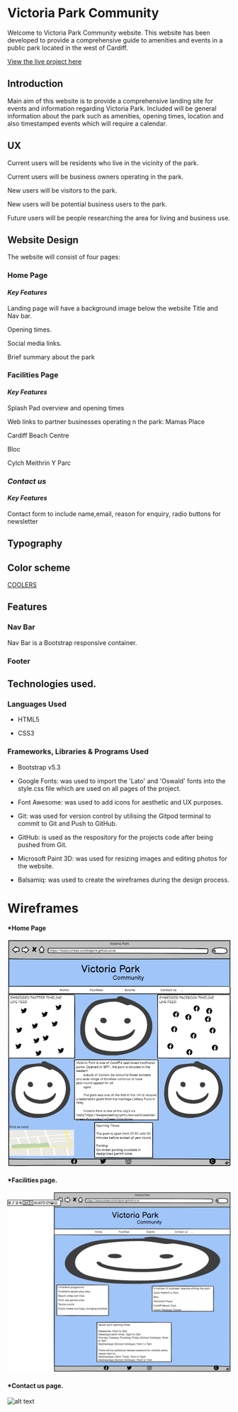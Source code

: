 # **Victoria Park Community**

Welcome to Victoria Park Community website. This website has been developed to provide a comprehensive guide to amenities and events in a public park located in the west of Cardiff.

[View the live project here](https://lisaloudness.github.io/milestone_project_1/)

## **Introduction**

Main aim of this website is to provide a comprehensive landing site for events and information regarding Victoria Park. Included will be general information about the park such as amenities, opening times, location and also timestamped events which will require a calendar.

## **UX**

Current users will be residents who live in the vicinity of the park.

Current users will be business owners operating in the park.

New users will be visitors to the park.

New users will be potential business users to the park.

Future users will be people researching the area for living and business use.

## **Website Design**

The website will consist of four pages:

### **Home Page**

#### _Key Features_

Landing page will have a background image below the website Title and Nav bar.

Opening times.

Social media links.

Brief summary about the park

### **Facilities Page**

#### _Key Features_

Splash Pad overview and opening times

Web links to partner businesses operating n the park:
Mamas Place

Cardiff Beach Centre

Bloc

Cylch Meithrin Y Parc

### _Contact us_

#### _Key Features_

Contact form to include name,email, reason for enquiry, radio buttons for newsletter

## Typography

## Color scheme
[COOLERS](https://coolors.co/image-picker)

## Features

### Nav Bar
Nav Bar is a Bootstrap responsive container.   

### Footer



## Technologies used.

### Languages Used

- HTML5

- CSS3

### **Frameworks, Libraries & Programs Used**

- Bootstrap v5.3

- Google Fonts: was used to import the 'Lato' and 'Oswald' fonts into the style.css file which are used on all pages of the project.

- Font Awesome: was used to add icons for aesthetic and UX purposes.

- Git: was used for version control by utilising the Gitpod terminal to commit to Git and Push to GitHub.

- GitHub: is used as the respository for the projects code after being pushed from Git.

- Microsoft Paint 3D: was used for resizing images and editing photos for the website.

- Balsamiq: was used to create the wireframes during the design process.

# Wireframes

#### \*Home Page

![alt text](/assets/images/home_page.webp)

#### \*Facilities page.

![alt text](/assets/images/facilities_page.webp)

#### \*Contact us page.

![alt text](Documentation/Wireframes/contact_wireframe.webp)
